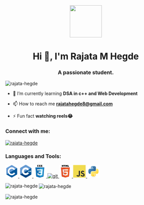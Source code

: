 <div align="center">
  <img src="https://static.vecteezy.com/system/resources/previews/004/753/002/original/custom-coding-icon-shadowed-detailed-custom-coding-logo-free-vector.jpg" width="100" height="100">
</div>
<h1 align="center">Hi 👋, I'm Rajata M Hegde</h1>
<h3 align="center">A passionate student.</h3>

<p align="left"> <img src="https://komarev.com/ghpvc/?username=rajata-hegde&label=Profile%20views&color=0e75b6&style=flat" alt="rajata-hegde" /> </p>

- 🌱 I’m currently learning **DSA in c++ and Web Development**

- 📫 How to reach me **rajatahegde8@gmail.com**

- ⚡ Fun fact **watching reels😂**

<h3 align="left">Connect with me:</h3>
<p align="left">
<a href="https://linkedin.com/in/rajata-hegde" target="blank"><img align="center" src="https://raw.githubusercontent.com/rahuldkjain/github-profile-readme-generator/master/src/images/icons/Social/linked-in-alt.svg" alt="rajata-hegde" height="30" width="40" /></a>
</p>

<h3 align="left">Languages and Tools:</h3>
<p align="left"> <a href="https://www.cprogramming.com/" target="_blank" rel="noreferrer"> <img src="https://raw.githubusercontent.com/devicons/devicon/master/icons/c/c-original.svg" alt="c" width="40" height="40"/> </a> <a href="https://www.w3schools.com/cpp/" target="_blank" rel="noreferrer"> <img src="https://raw.githubusercontent.com/devicons/devicon/master/icons/cplusplus/cplusplus-original.svg" alt="cplusplus" width="40" height="40"/> </a> <a href="https://www.w3schools.com/css/" target="_blank" rel="noreferrer"> <img src="https://raw.githubusercontent.com/devicons/devicon/master/icons/css3/css3-original-wordmark.svg" alt="css3" width="40" height="40"/> </a> <a href="https://git-scm.com/" target="_blank" rel="noreferrer"> <img src="https://www.vectorlogo.zone/logos/git-scm/git-scm-icon.svg" alt="git" width="40" height="40"/> </a> <a href="https://www.w3.org/html/" target="_blank" rel="noreferrer"> <img src="https://raw.githubusercontent.com/devicons/devicon/master/icons/html5/html5-original-wordmark.svg" alt="html5" width="40" height="40"/> </a> <a href="https://developer.mozilla.org/en-US/docs/Web/JavaScript" target="_blank" rel="noreferrer"> <img src="https://raw.githubusercontent.com/devicons/devicon/master/icons/javascript/javascript-original.svg" alt="javascript" width="40" height="40"/> </a> <a href="https://www.python.org" target="_blank" rel="noreferrer"> <img src="https://raw.githubusercontent.com/devicons/devicon/master/icons/python/python-original.svg" alt="python" width="40" height="40"/> </a> </p>
<!-- <details>	
 <summary><b>GSSOC(24) Badges 🪶</b></summary>
<div style='display:flex; align-items:center; gap: 10px;' align='center'>
    <img src="https://raw.githubusercontent.com/GSSoC24/Postman-Challenge/main/docs/assets/Postman%20White.png" width="100px" height="100px" />
    <img src="https://raw.githubusercontent.com/GSSoC24/Postman-Challenge/main/docs/assets/1.png" width="100px" height="100px" />
    <img src="https://raw.githubusercontent.com/GSSoC24/Postman-Challenge/main/docs/assets/2.png" width="100px" height="100px" />
    <img src="https://raw.githubusercontent.com/GSSoC24/Postman-Challenge/main/docs/assets/3.png" width="100px" height="100px" />
    <img src="https://raw.githubusercontent.com/GSSoC24/Postman-Challenge/main/docs/assets/4.png" width="100px" height="100px" />
    <img src="https://raw.githubusercontent.com/GSSoC24/Postman-Challenge/main/docs/assets/5.png" width="100px" height="100px" />
</div>
</details> -->



<p><img align="left" src="https://github-readme-stats.vercel.app/api/top-langs?username=rajata-hegde&show_icons=true&locale=en&layout=compact" alt="rajata-hegde" /></p>

<p>&nbsp;<img align="center" src="https://github-readme-stats.vercel.app/api?username=rajata-hegde&show_icons=true&locale=en" alt="rajata-hegde" /></p>

<p><img align="center" src="https://github-readme-streak-stats.herokuapp.com/?user=rajata-hegde&" alt="rajata-hegde" /></p>

